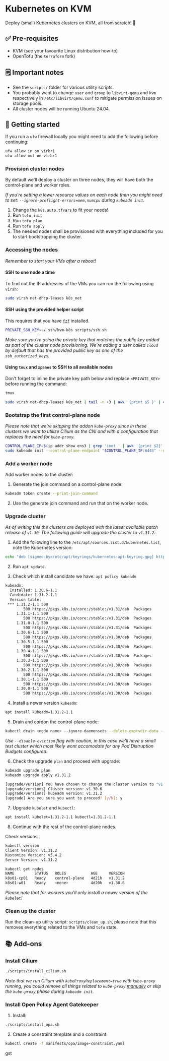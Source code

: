 # Kubernetes on KVM

Deploy (small) Kubernetes clusters on KVM, all from scratch! 🚀

## ✅ Pre-requisites

* KVM (see your favourite Linux distribution how-to)
* OpenTofu (the `terraform` fork)

## 🗒️ Important notes

* See the `scripts/` folder for various utility scripts.
* You probably want to change `user` and `group` to `libvirt-qemu` and `kvm` respectively in `/etc/libvirt/qemu.conf` to mitigate permission issues on storage pools.
* All cluster nodes will be running Ubuntu 24.04.

## 🏃 Getting started

If you run a `ufw` firewall locally you might need to add the following before continuing:

```bash
ufw allow in on virbr1
ufw allow out on virbr1
```

### Provision cluster nodes

By default we'll deploy a cluster on three nodes, they will have both the control-plane and worker roles.

_If you're setting a lower resource values on each node then you might need to set: `--ignore-preflight-errors=mem,numcpu` during `kubeadm init`._

1. Change the `k8s.auto.tfvars` to fit your needs!
2. Run `tofu init`
3. Run `tofu plan`
4. Run `tofu apply`
5. The needed nodes shall be provisioned with everything included for you to start bootstrapping the cluster.

### Accessing the nodes

_Remember to start your VMs after a reboot!_

#### SSH to one node a time

To find out the IP addresses of the VMs you can run the following using `virsh`:

```bash
sudo virsh net-dhcp-leases k8s_net
```

#### SSH using the provided helper script

This requires that you have [`fzf`](https://github.com/junegunn/fzf) installed.

```bash
PRIVATE_SSH_KEY=~/.ssh/kvm-k8s scripts/ssh.sh
```

_Make sure you're using the private key that matches the public key added as part of the cluster node provisioning. We're adding a user called `cloud` by default that has the provided public key as one of the `ssh_authorized_keys`._

#### Using `tmux` and `xpanes` to SSH to all available nodes

Don't forget to inline the private key path below and replace `<PRIVATE_KEY>` before running the command:

```bash
tmux

sudo virsh net-dhcp-leases k8s_net | tail -n +3 | awk '{print $5 }' | cut -d"/" -f1 | xpanes -l ev -c 'ssh -l cloud -i <PRIVATE_KEY> {}'
```

### Bootstrap the first control-plane node

_Please note that we're skipping the addon `kube-proxy` since in these clusters we want to utilize Cilium as the CNI and with a configuration that replaces the need for `kube-proxy`._

```bash
CONTROL_PLANE_IP=$(ip addr show ens3 | grep 'inet ' | awk '{print $2}' | cut -d/ -f1)
sudo kubeadm init --control-plane-endpoint "$CONTROL_PLANE_IP:6443" --upload-certs
```

### Add a worker node

Add worker nodes to the cluster:

1. Generate the join command on a control-plane node:

```bash
kubeadm token create --print-join-command
```

2. Use the generate join command and run that on the worker node.

### Upgrade cluster

_As of writing this the clusters are deployed with the latest available patch release of `v1.30`. The following guide will upgrade the cluster to `v1.31.2`._

1. Add the following line to the `/etc/apt/sources.list.d/kubernetes.list`, note the Kubernetes version:

```bash
echo "deb [signed-by=/etc/apt/keyrings/kubernetes-apt-keyring.gpg] https://pkgs.k8s.io/core:/stable:/v1.31/deb/ /" >> /etc/apt/sources.list.d/kubernetes.list
```

2. Run `apt update`.

3. Check which install candidate we have: `apt policy kubeadm`

```bash
kubeadm:
  Installed: 1.30.6-1.1
  Candidate: 1.31.2-1.1
  Version table:
 *** 1.31.2-1.1 500
        500 https://pkgs.k8s.io/core:/stable:/v1.31/deb  Packages
     1.31.1-1.1 500
        500 https://pkgs.k8s.io/core:/stable:/v1.31/deb  Packages
     1.31.0-1.1 500
        500 https://pkgs.k8s.io/core:/stable:/v1.31/deb  Packages
     1.30.6-1.1 500
        500 https://pkgs.k8s.io/core:/stable:/v1.30/deb  Packages
     1.30.5-1.1 500
        500 https://pkgs.k8s.io/core:/stable:/v1.30/deb  Packages
     1.30.4-1.1 500
        500 https://pkgs.k8s.io/core:/stable:/v1.30/deb  Packages
     1.30.3-1.1 500
        500 https://pkgs.k8s.io/core:/stable:/v1.30/deb  Packages
     1.30.2-1.1 500
        500 https://pkgs.k8s.io/core:/stable:/v1.30/deb  Packages
     1.30.1-1.1 500
        500 https://pkgs.k8s.io/core:/stable:/v1.30/deb  Packages
     1.30.0-1.1 500
        500 https://pkgs.k8s.io/core:/stable:/v1.30/deb  Packages
```

4. Install a newer version `kubeadm`:

```bash
apt install kubeadm=1.31.2-1.1
```

5. Drain and cordon the control-plane node:

```bash
kubectl drain <node name> --ignore-daemonsets --delete-emptydir-data --disable-eviction
```

_Use `--disable-eviction` flag with caution, in this case we'll have a small test cluster which most likely wont accomodate for any Pod Distruption Budgets configured._

6. Check the upgrade `plan` and proceed with upgrade:

```bash
kubeadm upgrade plan
kubeadm upgrade apply v1.31.2
```

```bash
[upgrade/version] You have chosen to change the cluster version to "v1.31.2"
[upgrade/versions] Cluster version: v1.30.6
[upgrade/versions] kubeadm version: v1.31.2
[upgrade] Are you sure you want to proceed? [y/N]: y
```

7. Upgrade `kubelet` and `kubectl`:

```bash
apt install kubelet=1.31.2-1.1 kubectl=1.31.2-1.1
```

8. Continue with the rest of the control-plane nodes.

Check versions:

```bash
kubectl version
Client Version: v1.31.2
Kustomize Version: v5.4.2
Server Version: v1.31.2

kubectl get nodes
NAME         STATUS   ROLES           AGE     VERSION
k8s01-cp01   Ready    control-plane   4d21h   v1.31.2
k8s01-w01    Ready    <none>          4d20h   v1.30.6
```

_Please note that for workers you'll only install a newer version of the `kubelet`!_

### Clean up the cluster

Run the clean-up utility script: `scripts/clean_up.sh`, please note that this removes everything related to the VMs and `tofu` state.

## 📚 Add-ons

### Install Cilium

```bash
./scripts/install_cilium.sh
```

_Note that we run Cilium with `kubeProxyReplacement=true` with `kube-proxy` running, you could remove all things related to `kube-proxy` [manually](https://docs.cilium.io/en/stable/network/kubernetes/kubeproxy-free/#quick-start) or skip the `kube-proxy` phase during `kubeadm init`._

### Install Open Policy Agent Gatekeeper

1. Install:

```bash
./scripts/install_opa.sh
```

2. Create a constraint template and a constraint:

```bash
kubectl create -f manifests/opa/image-constraint.yaml
```

gst
